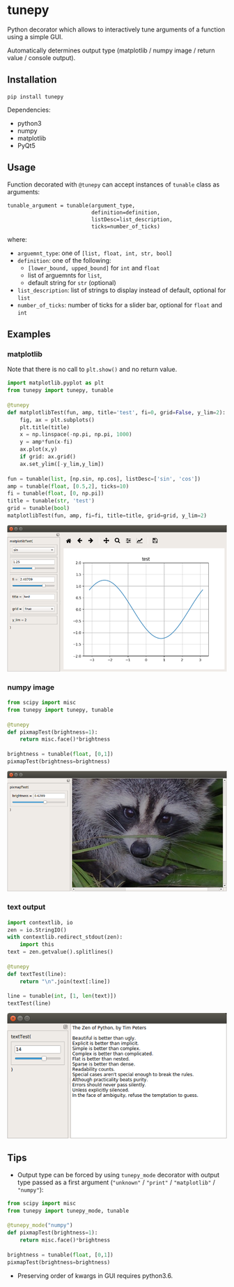 # tunepy
Python decorator which allows to interactively tune arguments of a function using a simple GUI.

Automatically determines output type (matplotlib / numpy image / return value / console output).

## Installation

```
pip install tunepy
```

Dependencies:
- python3
- numpy
- matplotlib
- PyQt5

## Usage

Function decorated with ```@tunepy``` can accept instances of ```tunable``` class as arguments:

```
tunable_argument = tunable(argument_type,
                           definition=definition,
                           listDesc=list_description,
                           ticks=number_of_ticks)
```

where:

- ```arguemnt_type```: one of ```[list, float, int, str, bool]```
- ```definition```: one of the following:
  - ```[lower_bound, upped_bound]``` for ```int``` and ```float```
  - list of arguemnts for ```list```,
  - default string for ```str``` (optional)
- ```list_description```: list of strings to display instead of default, optional for ```list```
- ```number_of_ticks```: number of ticks for a slider bar, optional for ```float``` and ```int```

## Examples
### matplotlib

Note that there is no call to ```plt.show()``` and no return value.

```python
import matplotlib.pyplot as plt
from tunepy import tunepy, tunable

@tunepy
def matplotlibTest(fun, amp, title='test', fi=0, grid=False, y_lim=2):
    fig, ax = plt.subplots()
    plt.title(title)
    x = np.linspace(-np.pi, np.pi, 1000)
    y = amp*fun(x-fi)
    ax.plot(x,y)
    if grid: ax.grid()
    ax.set_ylim([-y_lim,y_lim])

fun = tunable(list, [np.sin, np.cos], listDesc=['sin', 'cos'])
amp = tunable(float, [0.5,2], ticks=10)
fi = tunable(float, [0, np.pi])
title = tunable(str, 'test')
grid = tunable(bool)
matplotlibTest(fun, amp, fi=fi, title=title, grid=grid, y_lim=2)
```

![example](screenshot.png)

### numpy image

```python
from scipy import misc
from tunepy import tunepy, tunable

@tunepy
def pixmapTest(brightness=1):
    return misc.face()*brightness

brightness = tunable(float, [0,1])
pixmapTest(brightness=brightness)
```

![example2](screenshot2.png)

### text output

```python
import contextlib, io
zen = io.StringIO()
with contextlib.redirect_stdout(zen):
    import this
text = zen.getvalue().splitlines()

@tunepy
def textTest(line):
    return "\n".join(text[:line])

line = tunable(int, [1, len(text)])
textTest(line)
```

![example3](screenshot3.png)

## Tips

- Output type can be forced by using ```tunepy_mode``` decorator with output type passed as a first argument (```"unknown"``` / ```"print"``` / ```"matplotlib"``` / ```"numpy"```):

```python
from scipy import misc
from tunepy import tunepy_mode, tunable

@tunepy_mode("numpy")
def pixmapTest(brightness=1):
    return misc.face()*brightness

brightness = tunable(float, [0,1])
pixmapTest(brightness=brightness)
```

- Preserving order of kwargs in GUI requires python3.6.
